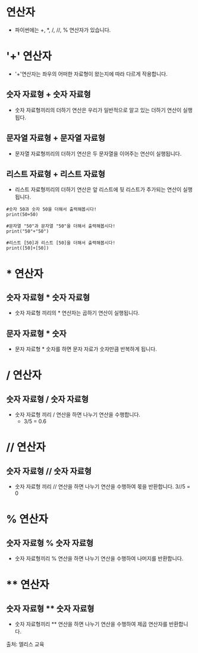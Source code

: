 # 연산자
* 파이썬에는 +, *, /, //, % 연산자가 있습니다.


# '+' 연산자
* '+'연산자는 좌우의 어떠한 자료형이 왔는지에 따라 다르게 작용합니다.

## 숫자 자료형 + 숫자 자료형
* 숫자 자료형끼리의 더하기 연산은 우리가 일반적으로 알고 있는 더하기 연산이 실행됩다.

## 문자열 자료형 + 문자열 자료형
* 문자열 자료형끼리의 더하기 연산은 두 문자열을 이어주는 연산이 실행됩니다.

## 리스트 자료형 + 리스트 자료형
* 리스트 자료형끼리의 더하기 연산은 앞 리스트에 뒷 리스트가 추가되는 연산이 실행됩니다.


```
#숫자 50과 숫자 50을 더해서 출력해봅시다!
print(50+50)

#문자열 "50"과 문자열 "50"을 더해서 출력해봅시다!
print("50"+"50")

#리스트 [50]과 리스트 [50]을 더해서 출력해봅시다!
print([50]+[50])

```

# * 연산자
## 숫자 자료형 * 숫자 자료형
* 숫자 자료형 끼리의 * 연산자는 곱하기 연산이 실행됩니다.

## 문자 자료형 * 숫자
* 문자 자료형 * 숫자를 하면 문자 자료가 숫자만큼 반복하게 됩니다.

# / 연산자
## 숫자 자료형 / 숫자 자료형
* 숫자 자료형 끼리 / 연산을 하면 나누기 연산을 수행합니다.
    * 3/5 = 0.6

# // 연산자
## 숫자 자료형 // 숫자 자료형
* 숫자 자료형 끼리 // 연산을 하면 나누기 연산을 수행하여 몫을 반환합니다.
    3//5 = 0

# % 연산자
## 숫자 자료형 % 숫자 자료형
* 숫자 자료형끼리 % 연산을 하면 나누기 연산을 수행하여 나머지를 반환합니다.

# ** 연산자
## 숫자 자료형 ** 숫자 자료형
* 숫자 자료형끼리 ** 연산을 하면 나누기 연산을 수행하여 제곱 연산자를 반환합니다.


출처: 엘리스 교육